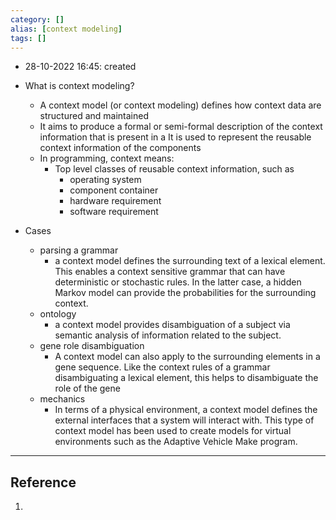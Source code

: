 ```yaml
---
category: []
alias: [context modeling]
tags: []
---
```


- 28-10-2022 16:45: created

- What is context modeling?
	- A context model (or context modeling) defines how context data are structured and maintained
	- It aims to produce a formal or semi-formal description of the context information that is present in a It is used to represent the reusable context information of the components
	- In programming, context means:
		- Top level classes of reusable context information, such as
			- operating system
			- component container
			- hardware requirement
			- software requirement

- Cases
	- parsing a grammar
		- a context model defines the surrounding text of a lexical element. This enables a context sensitive grammar that can have deterministic or stochastic rules. In the latter case, a hidden Markov model can provide the probabilities for the surrounding context.
	- ontology
		- a context model provides disambiguation of a subject via semantic analysis of information related to the subject.
	- gene role disambiguation
		- A context model can also apply to the surrounding elements in a gene sequence. Like the context rules of a grammar disambiguating a lexical element, this helps to disambiguate the role of the gene
	- mechanics
		- In terms of a physical environment, a context model defines the external interfaces that a system will interact with. This type of context model has been used to create models for virtual environments such as the Adaptive Vehicle Make program.


---
## Reference

1. 